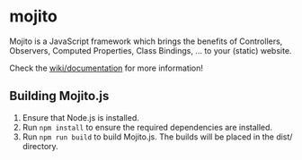 # mojito
Mojito is a JavaScript framework which brings the benefits of Controllers, Observers, Computed Properties, Class Bindings, ... to your (static) website.

Check the [wiki/documentation](https://github.com/thomaspink/mojito.js/wiki) for more information!

## Building Mojito.js
1. Ensure that Node.js is installed.
2. Run `npm install` to ensure the required dependencies are installed.
3. Run `npm run build` to build Mojito.js. The builds will be placed in the dist/ directory.
